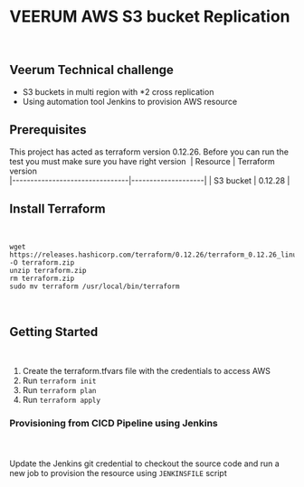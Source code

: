 # VEERUM AWS S3 bucket Replication
​
## Veerum Technical challenge 
* S3 buckets in multi region with *2 cross replication
* Using automation tool Jenkins to provision AWS resource
​
## Prerequisites
This project has acted as terraform version 0.12.26. Before you can run the test you must make sure you have right version 
​
| Resource                       | Terraform version             
|--------------------------------|--------------------|
| S3 bucket                      |        0.12.28    |
​
## Install Terraform
​
```
wget https://releases.hashicorp.com/terraform/0.12.26/terraform_0.12.26_linux_amd64.zip -O terraform.zip
unzip terraform.zip
rm terraform.zip
sudo mv terraform /usr/local/bin/terraform
```
​
## Getting Started  
​
1. Create the terraform.tfvars file with the credentials to access AWS 
2. Run ``` terraform init ```
3. Run ``` terraform plan ```
4. Run ``` terraform apply ```
​
### Provisioning from CICD Pipeline using Jenkins
​
#### 
Update the Jenkins git credential to checkout the source code and run a new job to provision the resource using ``` JENKINSFILE ``` script
